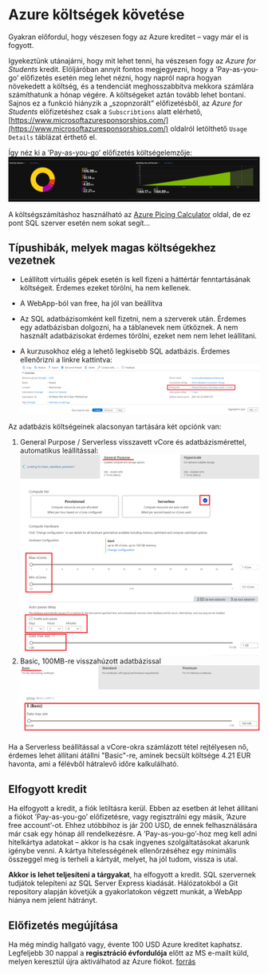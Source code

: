 # Azure költségek követése

Gyakran előfordul, hogy vészesen fogy az Azure kreditet – vagy már el is fogyott.

Igyekeztünk utánajárni, hogy mit lehet tenni, ha vészesen fogy az *Azure for Students* kredit. Elöljáróban annyit fontos megjegyezni, hogy a ’Pay-as-you-go’ előfizetés esetén meg lehet nézni, hogy napról napra hogyan növekedett a költség, és a tendenciát meghosszabbítva mekkora számlára számíthatunk a hónap végére. A költségeket aztán tovább lehet bontani. Sajnos ez a funkció hiányzik a „szopnzorált” előfizetésből, az *Azure for Students* előfizetéshez csak a `Subscribtions` alatt elérhető, [https://www.microsoftazuresponsorships.com/](https://www.microsoftazuresponsorships.com/) oldalról letölthető `Usage Details` táblázat érthető el.

Így néz ki a ’Pay-as-you-go’ előfizetés  költségelemzője:
![1614698473871.png](../../images/1614698473871.png)

A költségszámításhoz használható az [Azure Picing Calculator](https://azure.microsoft.com/hu-hu/pricing/calculator/) oldal, de ez pont SQL szerver esetén nem sokat segít...

## Típushibák, melyek magas költségekhez vezetnek

- Leállított virtuális gépek esetén is kell fizeni a háttértár fenntartásának költségeit. Érdemes ezeket törölni, ha nem kellenek. 

- A WebApp-ból van free, ha jól van beállítva

- Az SQL adatbázisomként kell fizetni, nem a szerverek után. Érdemes egy adatbázisban dolgozni, ha a táblanevek nem ütköznek. A nem használt adatbázisokat érdemes törölni, ezeket nem nem lehet leállítani. 

- A kurzusokhoz elég a lehető legkisebb SQL adatbázis. Érdemes ellenőrizni a linkre kattintva:
![1614699641758.png](../../images/1614699641758.png)

Az adatbázis költségeinek alacsonyan tartására két opciónk van:
1) General Purpose / Serverless visszavett vCore és adatbázismérettel, automatikus leállítással:
![1614699890414.png](../../images/1614699890414.png)
2) Basic, 100MB-re visszahúzott adatbázissal
![1614699994470.png](../../images/1614699994470.png)

Ha a Serverless beállítással a vCore-okra számlázott tétel rejtélyesen nő, érdemes lehet állítani átállni "Basic"-re, aminek becsült költsége 4.21 EUR havonta, ami a félévből hátralevő időre kalkulálható.  

## Elfogyott kredit

Ha elfogyott a kredit, a fiók letiltásra kerül. Ebben az esetben át lehet állítani a fiókot ’Pay-as-you-go’ előfizetésre, vagy regisztrálni egy másik, ’Azure free account’-ot. Ehhez utóbbihoz is jár 200 USD, de ennek felhasználására már csak egy hónap áll rendelkezésre. A ’Pay-as-you-go’-hoz meg kell adni hitelkártya adatokat – akkor is ha csak ingyenes szolgáltatásokat akarunk igénybe venni. A kártya hitelességének ellenőrzéséhez egy minimális összeggel meg is terheli a kártyát, melyet, ha jól tudom, vissza is utal. 

**Akkor is lehet teljesíteni a tárgyakat**, ha elfogyott a kredit. SQL szervernek tudjátok telepíteni az SQL Server Express kiadását. Hálózatokból a Git repository alapján követjük a gyakorlatokon végzett munkát, a WebApp hiánya nem jelent hátrányt.

## Előfizetés megújítása

Ha még mindig hallgató vagy, évente 100 USD Azure kreditet kaphatsz. Legfeljebb 30 nappal a **regisztráció évfordulója** előtt az MS e-mailt küld, melyen keresztül újra aktiválhatod az Azure fiókot. [forrás](https://azure.microsoft.com/en-gb/resources/knowledge-center/can-i-get-azure-for-students-again-next-year/)
